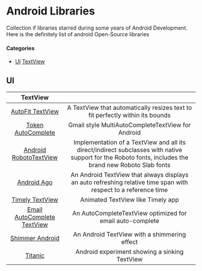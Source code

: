 Android Libraries
================

Collection if libraries starred during some years of Android Development. Here is the definitely list of android Open-Source libraries

#### Categories


* [UI](#ui)
      [TextView](#textview)
  




## UI

| TextView |    |
| :----------: | :--------: |
| [AutoFit TextView](https://github.com/grantland/android-autofittextview) | A TextView that automatically resizes text to fit perfectly within its bounds |
| [Token AutoComplete](https://github.com/splitwise/TokenAutoComplete) | Gmail style MultiAutoCompleteTextView for Android |
| [Android RobotoTextView](https://github.com/johnkil/Android-RobotoTextView) | Implementation of a TextView and all its direct/indirect subclasses with native support for the Roboto fonts, includes the brand new Roboto Slab fonts |
| [Android Ago](https://github.com/curioustechizen/android-ago) | An Android TextView that always displays an auto refreshing relative time span with respect to a reference time |
| [Timely TextView](https://github.com/adnan-SM/TimelyTextView) | Animated TextView like Timely app |
| [Email AutoComplete TextView](https://github.com/greenhalolabs/EmailAutoCompleteTextView) | An AutoCompleteTextView optimized for email auto-complete |
| [Shimmer Android](https://github.com/RomainPiel/Shimmer-android) | An Android TextView with a shimmering effect |
| [Titanic](https://github.com/RomainPiel/Titanic) | Android experiment showing a sinking TextView |
